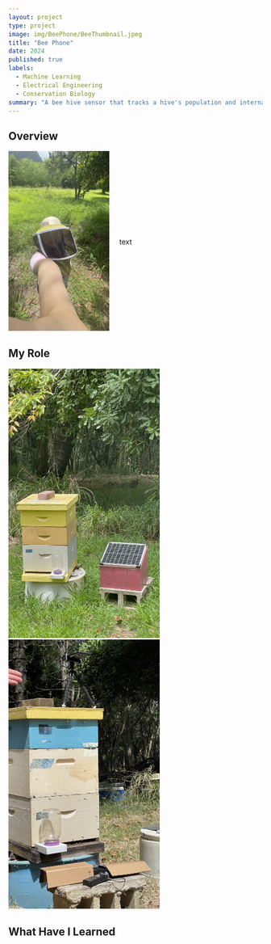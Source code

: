 ```yaml
---
layout: project
type: project
image: img/BeePhone/BeeThumbnail.jpeg
title: "Bee Phone"
date: 2024
published: true
labels:
  - Machine Learning
  - Electrical Engineering
  - Conservation Biology
summary: "A bee hive sensor that tracks a hive's population and internal conditions."
---
```


## Overview
<div style="display: flex; align-items: center;">
  <div style="margin-right: 20px;">
    <img width="200px" src="../img/BeePhone/BeeMe.jpeg" alt="Coqui Frog">
  </div>
  <div>
    text
  </div>
</div>


## My Role
<div class="text-center p-4">
    <img width="300px" src="../img/BeePhone/BeePhone.jpeg" class="img-thumbnail" >
    <img width="300px" src="../img/BeePhone/BeeSolar.jpeg" class="img-thumbnail" >
</div>

## What Have I Learned
